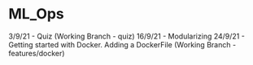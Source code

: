 # ML_Ops

3/9/21 - Quiz (Working Branch - quiz)
16/9/21 - Modularizing 
24/9/21 - Getting started with Docker. Adding a DockerFile (Working Branch - features/docker)
